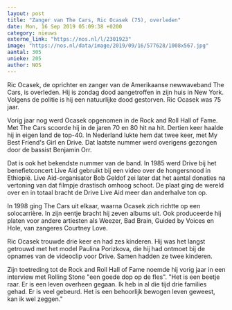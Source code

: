 ```yaml
---
layout: post
title: "Zanger van The Cars, Ric Ocasek (75), overleden"
date: Mon, 16 Sep 2019 05:09:38 +0200
category: nieuws
externe_link: "https://nos.nl/l/2301923"
image: "https://nos.nl/data/image/2019/09/16/577628/1008x567.jpg"
aantal: 305
unieke: 205
author: NOS
---
```


<p>Ric Ocasek, de oprichter en zanger van de Amerikaanse newwaveband The Cars, is overleden. Hij is zondag dood aangetroffen in zijn huis in New York. Volgens de politie is hij een natuurlijke dood gestorven. Ric Ocasek was 75 jaar.</p>
<p>Vorig jaar nog werd Ocasek opgenomen in de Rock and Roll Hall of Fame. Met The Cars scoorde hij in de jaren 70 en 80 hit na hit. Dertien keer haalde hij in eigen land de top-40. In Nederland lukte hem dat twee keer, met My Best Friend's Girl en Drive. Dat laatste nummer werd overigens gezongen door de bassist Benjamin Orr. </p>
<p>Dat is ook het bekendste nummer van de band. In 1985 werd Drive bij het benefietconcert Live Aid gebruikt bij een video over de hongersnood in Ethiopië. Live Aid-organisator Bob Geldof zei later dat het aantal donaties na vertoning van dat filmpje drastisch omhoog schoot. De plaat ging de wereld over en in totaal bracht de Drive Live Aid meer dan anderhalve ton op.</p>
<p>In 1998 ging The Cars uit elkaar, waarna Ocasek zich richtte op een solocarrière. In zijn eentje bracht hij zeven albums uit. Ook produceerde hij platen voor andere artiesten als Weezer, Bad Brain, Guided by Voices en Hole, van zangeres Courtney Love.</p>
<p>Ric Ocasek trouwde drie keer en had zes kinderen. Hij was het langst getrouwd met het model Paulina Porizkova, die hij had ontmoet bij de opnames van de videoclip voor Drive. Samen hadden ze twee kinderen.</p>
<p>Zijn toetreding tot de Rock and Roll Hall of Fame noemde hij vorig jaar in een interview met Rolling Stone "een goede dop op de fles". "Het is een beetje raar. Er is een leven overheen gegaan. Ik heb in al die tijd drie families gehad. Er is veel gebeurd. Het is een behoorlijk bewogen leven geweest, kan ik wel zeggen."</p>

